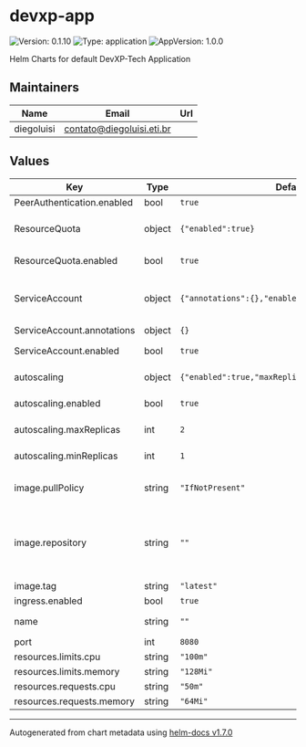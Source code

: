 # devxp-app

![Version: 0.1.10](https://img.shields.io/badge/Version-0.1.10-informational?style=flat-square) ![Type: application](https://img.shields.io/badge/Type-application-informational?style=flat-square) ![AppVersion: 1.0.0](https://img.shields.io/badge/AppVersion-1.0.0-informational?style=flat-square)

Helm Charts for default DevXP-Tech Application

## Maintainers

| Name | Email | Url |
| ---- | ------ | --- |
| diegoluisi | contato@diegoluisi.eti.br |  |

## Values

| Key | Type | Default | Description |
|-----|------|---------|-------------|
| PeerAuthentication.enabled | bool | `true` |  |
| ResourceQuota | object | `{"enabled":true}` | ResourceQuota provides constraints that limit aggregate resource consumption per namespace |
| ResourceQuota.enabled | bool | `true` | Specifies whether a resource quota should be created |
| ServiceAccount | object | `{"annotations":{},"enabled":true}` | A service account provides an identity for processes that run in a Pod, about more: https://kubernetes.io/docs/tasks/configure-pod-container/configure-service-account/ |
| ServiceAccount.annotations | object | `{}` | Annotations to add to the service account |
| ServiceAccount.enabled | bool | `true` | Specifies whether a service account should be created |
| autoscaling | object | `{"enabled":true,"maxReplicas":2,"minReplicas":1}` | autoscaling is the main object of autoscaling |
| autoscaling.enabled | bool | `true` | enabled is the flag to sinalize this funcionality is enabled |
| autoscaling.maxReplicas | int | `2` | maxReplicas is the number of maximum scaling pods |
| autoscaling.minReplicas | int | `1` | minReplicas is the number of mim pods to be running |
| image.pullPolicy | string | `"IfNotPresent"` | pullPolicy is the prop to setup the behavior of pull police. options is: IfNotPresent \| allways |
| image.repository | string | `""` | repository: is the registry of your application ex:556684128444.dkr.ecr.us-east-1.amazonaws.com/YOU-APP-ECR-REPO-NAME if empty this helm will auto generate the image using aws.registry/values.name:values.image.tag |
| image.tag | string | `"latest"` | especify the tag of your image to deploy |
| ingress.enabled | bool | `true` |  |
| name | string | `""` | name is the github repository name of this application deploy |
| port | int | `8080` | port is the port your application runs under |
| resources.limits.cpu | string | `"100m"` |  |
| resources.limits.memory | string | `"128Mi"` |  |
| resources.requests.cpu | string | `"50m"` |  |
| resources.requests.memory | string | `"64Mi"` |  |

----------------------------------------------
Autogenerated from chart metadata using [helm-docs v1.7.0](https://github.com/norwoodj/helm-docs/releases/v1.7.0)
